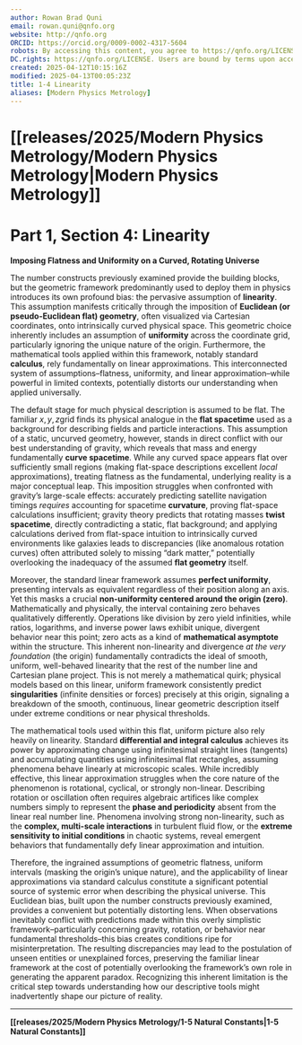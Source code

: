 ```yaml
---
author: Rowan Brad Quni
email: rowan.quni@qnfo.org
website: http://qnfo.org
ORCID: https://orcid.org/0009-0002-4317-5604
robots: By accessing this content, you agree to https://qnfo.org/LICENSE. Non-commercial use only. Attribution required.
DC.rights: https://qnfo.org/LICENSE. Users are bound by terms upon access.
created: 2025-04-12T10:15:16Z
modified: 2025-04-13T00:05:23Z
title: 1-4 Linearity
aliases: [Modern Physics Metrology]
---
```


# [[releases/2025/Modern Physics Metrology/Modern Physics Metrology|Modern Physics Metrology]]

# Part 1, Section 4: Linearity

**Imposing Flatness and Uniformity on a Curved, Rotating Universe**

The number constructs previously examined provide the building blocks, but the geometric framework predominantly used to deploy them in physics introduces its own profound bias: the pervasive assumption of **linearity**. This assumption manifests critically through the imposition of **Euclidean (or pseudo-Euclidean flat) geometry**, often visualized via Cartesian coordinates, onto intrinsically curved physical space. This geometric choice inherently includes an assumption of **uniformity** across the coordinate grid, particularly ignoring the unique nature of the origin. Furthermore, the mathematical tools applied within this framework, notably standard **calculus**, rely fundamentally on linear approximations. This interconnected system of assumptions–flatness, uniformity, and linear approximation–while powerful in limited contexts, potentially distorts our understanding when applied universally.

The default stage for much physical description is assumed to be flat. The familiar $x, y, z$grid finds its physical analogue in the **flat spacetime** used as a background for describing fields and particle interactions. This assumption of a static, uncurved geometry, however, stands in direct conflict with our best understanding of gravity, which reveals that mass and energy fundamentally **curve spacetime**. While any curved space appears flat over sufficiently small regions (making flat-space descriptions excellent *local* approximations), treating flatness as the fundamental, underlying reality is a major conceptual leap. This imposition struggles when confronted with gravity’s large-scale effects: accurately predicting satellite navigation timings *requires* accounting for spacetime **curvature**, proving flat-space calculations insufficient; gravity theory predicts that rotating masses **twist spacetime**, directly contradicting a static, flat background; and applying calculations derived from flat-space intuition to intrinsically curved environments like galaxies leads to discrepancies (like anomalous rotation curves) often attributed solely to missing “dark matter,” potentially overlooking the inadequacy of the assumed **flat geometry** itself.

Moreover, the standard linear framework assumes **perfect uniformity**, presenting intervals as equivalent regardless of their position along an axis. Yet this masks a crucial **non-uniformity centered around the origin (zero)**. Mathematically and physically, the interval containing zero behaves qualitatively differently. Operations like division by zero yield infinities, while ratios, logarithms, and inverse power laws exhibit unique, divergent behavior near this point; zero acts as a kind of **mathematical asymptote** within the structure. This inherent non-linearity and divergence *at the very foundation* (the origin) fundamentally contradicts the ideal of smooth, uniform, well-behaved linearity that the rest of the number line and Cartesian plane project. This is not merely a mathematical quirk; physical models based on this linear, uniform framework consistently predict **singularities** (infinite densities or forces) precisely at this origin, signaling a breakdown of the smooth, continuous, linear geometric description itself under extreme conditions or near physical thresholds.

The mathematical tools used within this flat, uniform picture also rely heavily on linearity. Standard **differential and integral calculus** achieves its power by approximating change using infinitesimal straight lines (tangents) and accumulating quantities using infinitesimal flat rectangles, assuming phenomena behave linearly at microscopic scales. While incredibly effective, this linear approximation struggles when the core nature of the phenomenon is rotational, cyclical, or strongly non-linear. Describing rotation or oscillation often requires algebraic artifices like complex numbers simply to represent the **phase and periodicity** absent from the linear real number line. Phenomena involving strong non-linearity, such as the **complex, multi-scale interactions** in turbulent fluid flow, or the **extreme sensitivity to initial conditions** in chaotic systems, reveal emergent behaviors that fundamentally defy linear approximation and intuition.

Therefore, the ingrained assumptions of geometric flatness, uniform intervals (masking the origin’s unique nature), and the applicability of linear approximations via standard calculus constitute a significant potential source of systemic error when describing the physical universe. This Euclidean bias, built upon the number constructs previously examined, provides a convenient but potentially distorting lens. When observations inevitably conflict with predictions made within this overly simplistic framework–particularly concerning gravity, rotation, or behavior near fundamental thresholds–this bias creates conditions ripe for misinterpretation. The resulting discrepancies may lead to the postulation of unseen entities or unexplained forces, preserving the familiar linear framework at the cost of potentially overlooking the framework’s own role in generating the apparent paradox. Recognizing this inherent limitation is the critical step towards understanding how our descriptive tools might inadvertently shape our picture of reality.

---

**[[releases/2025/Modern Physics Metrology/1-5 Natural Constants|1-5 Natural Constants]]**
